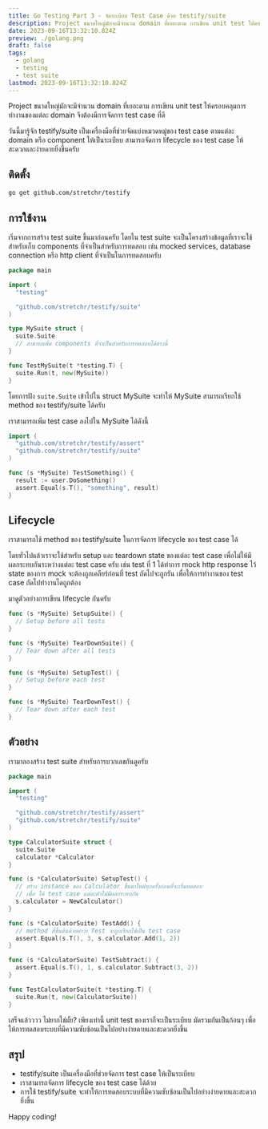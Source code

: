 ```yaml
---
title: Go Testing Part 3 - จัดระเบียบ Test Case ด้วย testify/suite
description: Project ขนาดใหญ่มักจะมีจำนวน domain ที่เยอะตาม การเขียน unit test ให้ครอบคลุมการทำงานของแต่ละ domain จึงต้องมีการจัดการ test case ที่ดี
date: 2023-09-16T13:32:10.824Z
preview: ./golang.png
draft: false
tags:
  - golang
  - testing
  - test suite
lastmod: 2023-09-16T13:32:10.824Z
---
```


Project ขนาดใหญ่มักจะมีจำนวน domain ที่เยอะตาม การเขียน unit test ให้ครอบคลุมการทำงานของแต่ละ domain จึงต้องมีการจัดการ test case ที่ดี

วันนี้มารู้จัก testify/suite เป็นเครื่องมือที่ช่วยจัดแบ่งหมวดหมู่ของ test case ตามแต่ละ domain หรือ component ให้เป็นระเบียบ สามารถจัดการ lifecycle ของ test case ให้สะดวกและง่ายดายยิ่งขึ้นครับ

## ติดตั้ง

```sh
go get github.com/stretchr/testify
```

## การใช้งาน

เริ่มจากการสร้าง test suite ขึ้นมาก่อนครับ โดยใน test suite จะเป็นโครงสร้างข้อมูลที่เราจะใช้สำหรับเก็บ components ที่จำเป็นสำหรับการทดสอบ เช่น mocked services, database connection หรือ http client ที่จำเป็นในการทดสอบครับ

```go
package main

import (
  "testing"

  "github.com/stretchr/testify/suite"
)

type MySuite struct {
  suite.Suite
  // สามารถเพิ่ม components ที่จำเป็นสำหรับการทดสอบได้ตรงนี้
}

func TestMySuite(t *testing.T) {
  suite.Run(t, new(MySuite))
}
```

โดยการฝัง `suite.Suite` เข้าไปใน struct MySuite จะทำให้ MySuite สามารถเรียกใช้ method ของ testify/suite ได้ครับ

เราสามารถเพิ่ม test case ลงไปใน MySuite ได้ดังนี้

```go
import (
  "github.com/stretchr/testify/assert"
  "github.com/stretchr/testify/suite"
)

func (s *MySuite) TestSomething() {
  result := user.DoSomething()
  assert.Equal(s.T(), "something", result)
}
```

## Lifecycle

เราสามารถใช้ method ของ testify/suite ในการจัดการ lifecycle ของ test case ได้

โดยทั่วไปแล้วเราจะใช้สำหรับ setup และ teardown state ของแต่ละ test case เพื่อไม่ให้มีผลกระทบกันระหว่างแต่ละ test case ครับ
เช่น test ที่ 1 ได้ทำการ mock http response ไว้ state ของการ mock จะต้องถูกเคลียร์ก่อนที่ test ถัดไปจะถูกรัน เพื่อให้การทำงานของ test case ถัดไปทำงานไดถูกต้อง

มาดูตัวอย่างการเขียน lifecycle กันครับ

```go
func (s *MySuite) SetupSuite() {
  // Setup before all tests
}

func (s *MySuite) TearDownSuite() {
  // Tear down after all tests
}

func (s *MySuite) SetupTest() {
  // Setup before each test
}

func (s *MySuite) TearDownTest() {
  // Tear down after each test
}
```

## ตัวอย่าง

เรามาลองสร้าง test suite สำหรับการบวกเลขกันดูครับ

```go
package main

import (
  "testing"

  "github.com/stretchr/testify/assert"
  "github.com/stretchr/testify/suite"
)

type CalculatorSuite struct {
  suite.Suite
  calculator *Calculator
}

func (s *CalculatorSuite) SetupTest() {
  // สร้าง instance ของ Calculator ขึ้นมาใหม่ทุกครั้งก่อนที่จะเริ่มทดสอบ
  // เพื่อ ให้ test case แต่ละตัวไม่มีผลกระทบกัน
  s.calculator = NewCalculator()
}

func (s *CalculatorSuite) TestAdd() {
  // method ที่ขึ้นต้นด้วยคำว่า Test จะถูกเรียกใช้เป็น test case
  assert.Equal(s.T(), 3, s.calculator.Add(1, 2))
}

func (s *CalculatorSuite) TestSubtract() {
  assert.Equal(s.T(), 1, s.calculator.Subtract(3, 2))
}

func TestCalculatorSuite(t *testing.T) {
  suite.Run(t, new(CalculatorSuite))
}
```

เสร็จแล้วววว ไม่ยากใช่มั้ย? เพียงเท่านี้ unit test ของเราก็จะเป็นระเบียบ มัดรวมกันเป็นก้อนๆ เพื่อให้การทดสอบระบบที่มีความซับซ้อนเป็นไปอย่างง่ายดายและสะดวกยิ่งขึ้น

## สรุป

- testify/suite เป็นเครื่องมือที่ช่วยจัดการ test case ให้เป็นระเบียบ
- เราสามารถจัดการ lifecycle ของ test case ได้ด้วย
- การใช้ testify/suite จะทำให้การทดสอบระบบที่มีความซับซ้อนเป็นไปอย่างง่ายดายและสะดวกยิ่งขึ้น

Happy coding!
